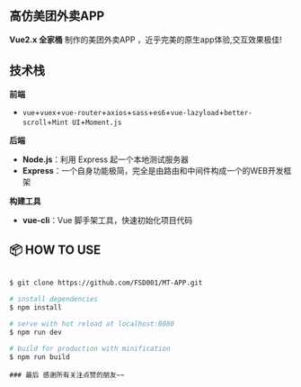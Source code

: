 ## 高仿美团外卖APP

**Vue2.x 全家桶** 制作的美团外卖APP ，近乎完美的原生app体验,交互效果极佳!

## 技术栈

**前端**

- `vue`+`vuex`+`vue-router`+`axios`+`sass`+`es6`+`vue-lazyload`+`better-scroll`+`Mint UI`+`Moment.js`

**后端**

- **Node.js**：利用 Express 起一个本地测试服务器
- **Express**：一个自身功能极简，完全是由路由和中间件构成一个的WEB开发框架

**构建工具**

- **vue-cli**：Vue 脚手架工具，快速初始化项目代码

## :package: HOW TO USE

``` bash

$ git clone https://github.com/FSD001/MT-APP.git

# install dependencies
$ npm install

# serve with hot reload at localhost:8080
$ npm run dev

# build for production with minification
$ npm run build
```

```
### 最后 感谢所有关注点赞的朋友~~
